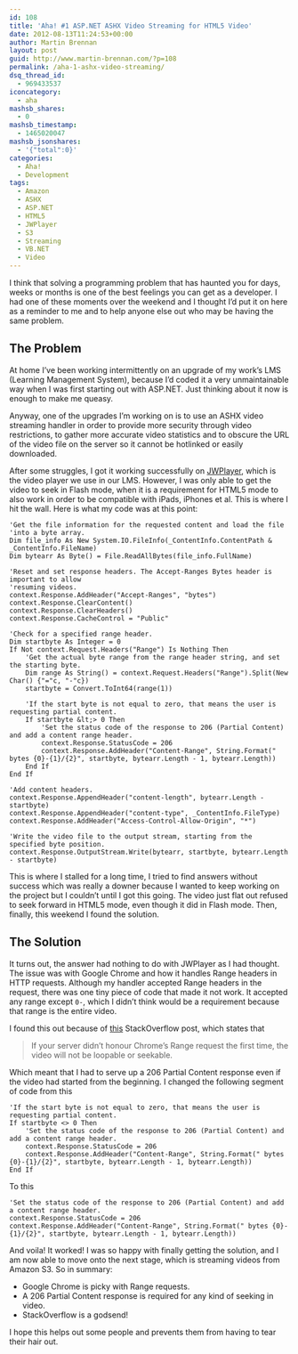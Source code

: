```yaml
---
id: 108
title: 'Aha! #1 ASP.NET ASHX Video Streaming for HTML5 Video'
date: 2012-08-13T11:24:53+00:00
author: Martin Brennan
layout: post
guid: http://www.martin-brennan.com/?p=108
permalink: /aha-1-ashx-video-streaming/
dsq_thread_id:
  - 969433537
iconcategory:
  - aha
mashsb_shares:
  - 0
mashsb_timestamp:
  - 1465020047
mashsb_jsonshares:
  - '{"total":0}'
categories:
  - Aha!
  - Development
tags:
  - Amazon
  - ASHX
  - ASP.NET
  - HTML5
  - JWPlayer
  - S3
  - Streaming
  - VB.NET
  - Video
---
```

I think that solving a programming problem that has haunted you for days, weeks or months is one of the best feelings you can get as a developer. I had one of these moments over the weekend and I thought I’d put it on here as a reminder to me and to help anyone else out who may be having the same problem.<!--more-->

## The Problem

At home I’ve been working intermittently on an upgrade of my work’s LMS (Learning Management System), because I’d coded it a very unmaintainable way when I was first starting out with ASP.NET. Just thinking about it now is enough to make me queasy.

Anyway, one of the upgrades I’m working on is to use an ASHX video streaming handler in order to provide more security through video restrictions, to gather more accurate video statistics and to obscure the URL of the video file on the server so it cannot be hotlinked or easily downloaded.

After some struggles, I got it working successfully on [JWPlayer](http://www.longtailvideo.com/players/), which is the video player we use in our LMS. However, I was only able to get the video to seek in Flash mode, when it is a requirement for HTML5 mode to also work in order to be compatible with iPads, iPhones et al. This is where I hit the wall. Here is what my code was at this point:

```visualbasic
'Get the file information for the requested content and load the file
'into a byte array.
Dim file_info As New System.IO.FileInfo(_ContentInfo.ContentPath & _ContentInfo.FileName)
Dim bytearr As Byte() = File.ReadAllBytes(file_info.FullName)

'Reset and set response headers. The Accept-Ranges Bytes header is important to allow
'resuming videos.
context.Response.AddHeader("Accept-Ranges", "bytes")
context.Response.ClearContent()
context.Response.ClearHeaders()
context.Response.CacheControl = "Public"

'Check for a specified range header.
Dim startbyte As Integer = 0
If Not context.Request.Headers("Range") Is Nothing Then
    'Get the actual byte range from the range header string, and set the starting byte.
    Dim range As String() = context.Request.Headers("Range").Split(New Char() {"="c, "-"c})
    startbyte = Convert.ToInt64(range(1))

    'If the start byte is not equal to zero, that means the user is requesting partial content.
    If startbyte &lt;> 0 Then
        'Set the status code of the response to 206 (Partial Content) and add a content range header.
        context.Response.StatusCode = 206
        context.Response.AddHeader("Content-Range", String.Format(" bytes {0}-{1}/{2}", startbyte, bytearr.Length - 1, bytearr.Length))
    End If
End If

'Add content headers.
context.Response.AppendHeader("content-length", bytearr.Length - startbyte)
context.Response.AppendHeader("content-type", _ContentInfo.FileType)
context.Response.AddHeader("Access-Control-Allow-Origin", "*")

'Write the video file to the output stream, starting from the specified byte position.
context.Response.OutputStream.Write(bytearr, startbyte, bytearr.Length - startbyte)
```

This is where I stalled for a long time, I tried to find answers without success which was really a downer because I wanted to keep working on the project but I couldn’t until I got this going. The video just flat out refused to seek forward in HTML5 mode, even though it did in Flash mode. Then, finally, this weekend I found the solution.

## The Solution

It turns out, the answer had nothing to do with JWPlayer as I had thought. The issue was with Google Chrome and how it handles Range headers in HTTP requests. Although my handler accepted Range headers in the request, there was one tiny piece of code that made it not work. It accepted any range except `0-`, which I didn’t think would be a requirement because that range is the entire video.

I found this out because of [this](http://stackoverflow.com/questions/8088364/html5-video-will-not-loop) StackOverflow post, which states that

> If your server didn’t honour Chrome’s Range request the first time, the video will not be loopable or seekable.

Which meant that I had to serve up a 206 Partial Content response even if the video had started from the beginning. I changed the following segment of code from this

```visualbasic
'If the start byte is not equal to zero, that means the user is requesting partial content.
If startbyte <> 0 Then
    'Set the status code of the response to 206 (Partial Content) and add a content range header.
    context.Response.StatusCode = 206
    context.Response.AddHeader("Content-Range", String.Format(" bytes {0}-{1}/{2}", startbyte, bytearr.Length - 1, bytearr.Length))
End If
```

To this

```visualbasic
'Set the status code of the response to 206 (Partial Content) and add a content range header.
context.Response.StatusCode = 206
context.Response.AddHeader("Content-Range", String.Format(" bytes {0}-{1}/{2}", startbyte, bytearr.Length - 1, bytearr.Length))
```

And voila! It worked! I was so happy with finally getting the solution, and I am now able to move onto the next stage, which is streaming videos from Amazon S3. So in summary:

  * Google Chrome is picky with Range requests.
  * A 206 Partial Content response is required for any kind of seeking in video.
  * StackOverflow is a godsend!

I hope this helps out some people and prevents them from having to tear their hair out.
